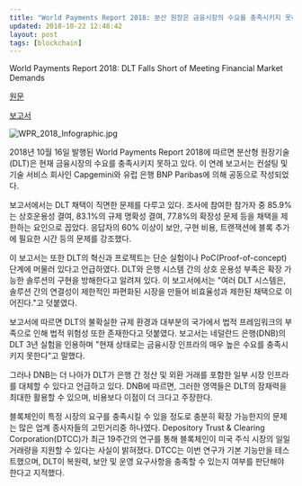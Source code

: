 ```yaml
---
title: "World Payments Report 2018: 분산 원장은 금융시장의 수요를 충족시키지 못하고 있다."
updated: 2018-10-22 12:48:42
layout: post
tags: [blockchain]
---
```


World Payments Report 2018: DLT Falls Short of Meeting Financial Market Demands

[원문](https://cointelegraph.com/news/world-payments-report-2018-DLT-falls-short-of-meeting-financial-market-demands)

[보고서](https://www.businesswire.com/news/home/20181015006003/en/World-Payments-Report-2018-Customer-Demand-Digital)

![WPR_2018_Infographic.jpg](/images/2018/10/WPR_2018_Infographic.jpg)

2018년 10월 16일 발행된 World Payments Report 2018에 따르면 분산형 원장기술(DLT)은 현재 금융시장의 수요를 충족시키지 못하고 있다. 이 연례 보고서는 컨설팅 및 기술 서비스 회사인 Capgemini와 유럽 은행 BNP Paribas에 의해 공동으로 작성되었다.

보고서에서는 DLT 채택이 직면한 문제를 다루고 있다. 조사에 참여한 참가자 중 85.9%는 상호운용성 결여, 83.1%의 규제 명확성 결여, 77.8%의 확장성 문제 등을 채택을 제한하는 요인으로 꼽았다. 응답자의 60% 이상이 보안, 구현 비용, 트랜잭션에 블록 추가에 필요한 시간 등의 문제를 강조했다.

이 보고서는 또한 DLT의 혁신과 프로젝트는 단순 실험이나 PoC(Proof-of-concept) 단계에 머물러 있다고 언급하였다. DLT와 은행 시스템 간의 상호 운용성 부족은 확장 가능한 솔루션의 구현을 방해한다고 알려져 있다. 이 보고서에서는 "여러 DLT 시스템은, 솔루션 간의 연결성이 제한적인 파편화된 시장을 만들어 비효율성과 제한된 채택으로 이어진다."고 덧붙였다.

보고서에 따르면 DLT의 불확실한 규제 환경과 대부분의 국가에서 법적 프레임워크의 부족으로 인해 법적 위험성 또한 존재한다고 덧붙였다. 보고서는 네덜란드 은행(DNB)의 DLT 3년 실험을 인용하며 "현재 상태로는 금융시장 인프라의 매우 높은 수요를 충족시키지 못한다"고 말했다.

그러나 DNB는 더 나아가 DLT가 은행 간 정산 및 외환 거래를 포함한 일부 시장 인프라를 대체할 수 있다고 언급하고 있다. DNB에 따르면, 그러한 영역들은 DLT의 잠재력을 최대한 활용할 수 있으며, 비용보다 이점이 더 크다고 주장한다.

블록체인이 특정 시장의 요구를 충족시킬 수 있을 정도로 충분히 확장 가능한지의 문제는 많은 업계 종사자들의 고민거리중 하나였다. Depository Trust & Clearing Corporation(DTCC)가 최근 19주간의 연구를 통해 블록체인이 미국 주식 시장의 일일 거래량을 지원할 수 있다는 사실이 밝혀졌다. DTCC는 이번 연구가 기본 기능만을 테스트했으며, DLT이 복원력, 보안 및 운영 요구사항을 충족할 수 있는지 여부를 판단해야 한다고 지적했다.